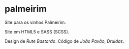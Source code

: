 # palmeirim
Site para os vinhos Palmeirim.

Site em HTML5 e SASS (SCSS).

Design de *Rute Bastardo*. Código de *João Pavão*, *Druidas*.

